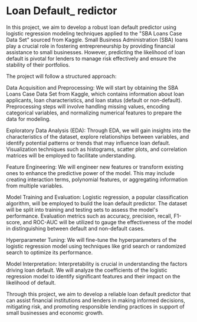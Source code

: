 # Loan Default_ redictor

In this project, we aim to develop a robust loan default predictor using logistic regression modeling techniques applied to the "SBA Loans Case Data Set" sourced from Kaggle. Small Business Administration (SBA) loans play a crucial role in fostering entrepreneurship by providing financial assistance to small businesses. However, predicting the likelihood of loan default is pivotal for lenders to manage risk effectively and ensure the stability of their portfolios.

The project will follow a structured approach:

Data Acquisition and Preprocessing: We will start by obtaining the SBA Loans Case Data Set from Kaggle, which contains information about loan applicants, loan characteristics, and loan status (default or non-default). Preprocessing steps will involve handling missing values, encoding categorical variables, and normalizing numerical features to prepare the data for modeling.

Exploratory Data Analysis (EDA): Through EDA, we will gain insights into the characteristics of the dataset, explore relationships between variables, and identify potential patterns or trends that may influence loan default. Visualization techniques such as histograms, scatter plots, and correlation matrices will be employed to facilitate understanding.

Feature Engineering: We will engineer new features or transform existing ones to enhance the predictive power of the model. This may include creating interaction terms, polynomial features, or aggregating information from multiple variables.

Model Training and Evaluation: Logistic regression, a popular classification algorithm, will be employed to build the loan default predictor. The dataset will be split into training and testing sets to assess the model's performance. Evaluation metrics such as accuracy, precision, recall, F1-score, and ROC-AUC will be utilized to gauge the effectiveness of the model in distinguishing between default and non-default cases.

Hyperparameter Tuning: We will fine-tune the hyperparameters of the logistic regression model using techniques like grid search or randomized search to optimize its performance.

Model Interpretation: Interpretability is crucial in understanding the factors driving loan default. We will analyze the coefficients of the logistic regression model to identify significant features and their impact on the likelihood of default.

Through this project, we aim to develop a reliable loan default predictor that can assist financial institutions and lenders in making informed decisions, mitigating risk, and promoting responsible lending practices in support of small businesses and economic growth.
